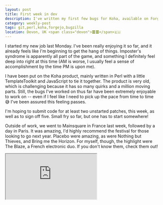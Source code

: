 ```yaml
---
layout: post
title: First week in dev
description: I've written my first few bugs for Koha, available on Forgejo
category: weekly-post
tags: git,perl,koha,forgejo,bugzilla
location: Devon, UK <span class="devon">〓〓</span>🇪🇺
---
```


I started my new job last Monday. I've been really enjoying it so far, and it already feels like I'm beginning to get the hang of things. Imposter's syndrome is apparently all part of the game, and something I definitely feel deep into right at this time (AM is worse, I usually feel a sense of accomplishment by the time PM is upon me).

I have been put on the Koha product, mainly written in Perl with a little TemplateToolkit and JavaScript to tie it together. The product is very old, which is challenging because it has so many quirks and a million moving parts. Still, the bugs I've worked on thus far have been extremely enjoyable to work on -- even if I feel like I need to pick up the pace from time to time 😅 I've been assured this feeling passes.

I'm hoping to submit code for at least two unstarted patches, this week, as well as to sign off five. Small fry so far, but one has to start somewhere!

Outside of work, we went to Mainsquare in France last week, followed by a day in Paris. It was amazing, I'd highly recommend the festival for those looking to go next year. Placebo were amazing, as were Nothing but Thieves, and Bring me the Horizon. For myself, though, the highlight were The Blaze, a French electronic duo. If you don't know them, check them out!

<div class="ratio ratio-16x9">
    <iframe src="https://www.youtube.com/embed/Z_lgOwrtl2M?rel=0&list=PLMalG3HUd0QQd0FT1ll32P9gp9k4cOlT0" allowfullscreen="allowfullscreen"></iframe>
</div>
